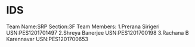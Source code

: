 # IDS
Team Name:SRP
Section:3F
Team Members:
1.Prerana Sirigeri        USN:PES1201701497
2.Shreya Banerjee         USN:PES1201700198
3.Rachana B Karennavar    USN:PES1201700653
